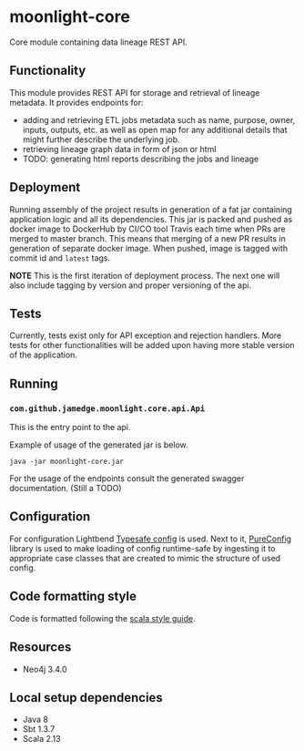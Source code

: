 # moonlight-core

Core module containing data lineage REST API.

## Functionality

This module provides REST API for storage and retrieval of lineage metadata.
It provides endpoints for:
- adding and retrieving ETL jobs metadata such as name, purpose, owner, inputs, outputs, etc. as well as open
map for any additional details that might further describe the underlying job.
- retrieving lineage graph data in form of json or html
- TODO: generating html reports describing the jobs and lineage

## Deployment

Running assembly of the project results in generation of a fat jar containing application logic and all its dependencies.
This jar is packed and pushed as docker image to DockerHub by CI/CO tool Travis each time when PRs are merged to master branch.
This means that merging of a new PR results in generation of separate docker image.
When pushed, image is tagged with commit id and `latest` tags.

**NOTE** This is the first iteration of deployment process. The next one will also include tagging by version and proper versioning of the api.

## Tests

Currently, tests exist only for API exception and rejection handlers. More tests for other functionalities will be added upon having more stable version of the application.

## Running

### `com.github.jamedge.moonlight.core.api.Api`

This is the entry point to the api.

Example of usage of the generated jar is below.
```
java -jar moonlight-core.jar
```

For the usage of the endpoints consult the generated swagger documentation. (Still a TODO)

## Configuration

For configuration Lightbend [Typesafe config](https://github.com/lightbend/config) is used.
Next to it, [PureConfig](https://github.com/pureconfig/pureconfig) library is used to make
loading of config runtime-safe by ingesting it to appropriate case classes that are created
to mimic the structure of used config.

## Code formatting style

Code is formatted following the [scala style guide](http://docs.scala-lang.org/style/).

## Resources

- Neo4j 3.4.0

## Local setup dependencies

- Java 8
- Sbt 1.3.7
- Scala 2.13

